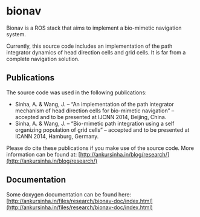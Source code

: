 # bionav

Bionav is a ROS stack that aims to implement a bio-mimetic navigation system.

Currently, this source code includes an implementation of the path integrator dynamics of head direction cells and grid cells. It is far from a complete navigation solution.

## Publications
The source code was used in the following publications:

* Sinha, A. & Wang, J. – “An implementation of the path integrator mechanism of head direction cells for bio-mimetic navigation” – accepted and to be presented at IJCNN 2014, Beijing, China.
* Sinha, A. & Wang, J. – “Bio-mimetic path integration using a self organizing population of grid cells” – accepted and to be presented at ICANN 2014, Hamburg, Germany.

Please do cite these publications if you make use of the source code. More information can be found at: [http://ankursinha.in/blog/research/](http://ankursinha.in/blog/research/)

## Documentation
Some doxygen documentation can be found here: [http://ankursinha.in/files/research/bionav-doc/index.html](http://ankursinha.in/files/research/bionav-doc/index.html)
